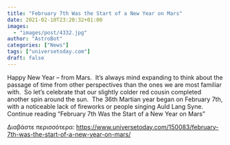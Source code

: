 ```yaml
---
title: "February 7th Was the Start of a New Year on Mars"
date: 2021-02-10T23:20:32+01:00
images:
  - "images/post/4332.jpg"
author: "AstroBot"
categories: ["News"]
tags: ["universetoday.com"]
draft: false
---
```


Happy New Year – from Mars.  It’s always mind expanding to think about the passage of time from other perspectives than the ones we are most familiar with.  So let’s celebrate that our slightly colder red cousin completed another spin around the sun.  The 36th Martian year began on February 7th, with a noticeable lack of fireworks or people singing Auld Lang Syne.   Continue reading “February 7th Was the Start of a New Year on Mars” 

Διαβάστε περισσότερα: https://www.universetoday.com/150083/february-7th-was-the-start-of-a-new-year-on-mars/

